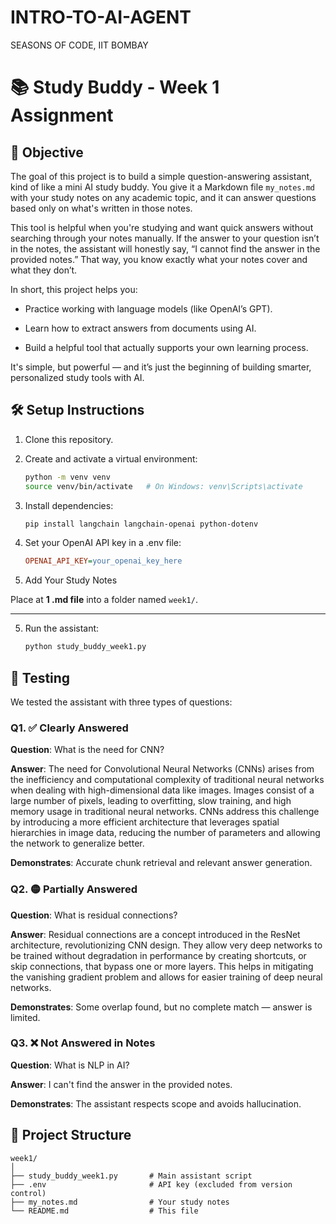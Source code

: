 # INTRO-TO-AI-AGENT
SEASONS OF CODE, IIT BOMBAY

# 📚 Study Buddy - Week 1 Assignment

## 🧠 Objective
The goal of this project is to build a simple question-answering assistant, kind of like a mini AI study buddy. You give it a Markdown file `my_notes.md` with your study notes on any academic topic, and it can answer questions based only on what's written in those notes.

This tool is helpful when you're studying and want quick answers without searching through your notes manually. If the answer to your question isn’t in the notes, the assistant will honestly say, “I cannot find the answer in the provided notes.” That way, you know exactly what your notes cover and what they don’t.

In short, this project helps you:

- Practice working with language models (like OpenAI’s GPT).

- Learn how to extract answers from documents using AI.

- Build a helpful tool that actually supports your own learning process.

It's simple, but powerful — and it’s just the beginning of building smarter, personalized study tools with AI.

## 🛠️ Setup Instructions

1. Clone this repository.
2. Create and activate a virtual environment:

   ```bash
   python -m venv venv
   source venv/bin/activate   # On Windows: venv\Scripts\activate
3. Install dependencies:

   ```bash
   pip install langchain langchain-openai python-dotenv

4. Set your OpenAI API key in a .env file:

   ```ini
   OPENAI_API_KEY=your_openai_key_here

5. Add Your Study Notes

Place at **1 .md file** into a folder named `week1/`.

---

5. Run the assistant:

   ```bash
   python study_buddy_week1.py

## 🧪 Testing
We tested the assistant with three types of questions:

### Q1. ✅ Clearly Answered
**Question**: What is the need for CNN?

**Answer**: The need for Convolutional Neural Networks (CNNs) arises from the inefficiency and computational complexity of traditional neural networks when dealing with high-dimensional data like images. Images consist of a large number of pixels, leading to overfitting, slow training, and high memory usage in traditional neural networks. CNNs address this challenge by introducing a more efficient architecture that leverages spatial hierarchies in image data, reducing the number of parameters and allowing the network to generalize better.

**Demonstrates**: Accurate chunk retrieval and relevant answer generation.

### Q2. 🟡 Partially Answered
**Question**: What is residual connections?

**Answer**: Residual connections are a concept introduced in the ResNet architecture, revolutionizing CNN design. They allow very deep networks to be trained without degradation in performance by creating shortcuts, or skip connections, that bypass one or more layers. This helps in mitigating the vanishing gradient problem and allows for easier training of deep neural networks.

**Demonstrates**: Some overlap found, but no complete match — answer is limited.

### Q3. ❌ Not Answered in Notes
**Question**: What is NLP in AI?

**Answer**: I can't find the answer in the provided notes.

**Demonstrates**: The assistant respects scope and avoids hallucination.

## 📂 Project Structure

```
week1/
│
├── study_buddy_week1.py       # Main assistant script
├── .env                       # API key (excluded from version control)
├── my_notes.md                # Your study notes
└── README.md                  # This file
```

